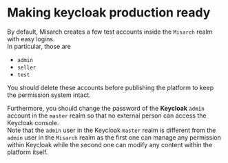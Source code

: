 # Making keycloak production ready

By default, Misarch creates a few test accounts inside the `Misarch` realm with easy logins.\
In particular, those are

- `admin`
- `seller`
- `test`

You should delete these accounts before publishing the platform to keep the permission system intact.

Furthermore, you should change the password of the **Keycloak** `admin` account in the `master` realm so that no external person can access the Keycloak console.\
Note that the `admin` user in the Keycloak `master` realm is different from the `admin` user in the `Misarch` realm as the first one can manage any permission within Keycloak while the second one can modify any content within the platform itself.
